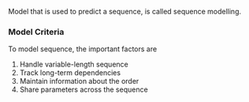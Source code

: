 Model that is used to predict a sequence, is called sequence modelling.

### Model Criteria

To model sequence, the important factors are 
1. Handle variable-length sequence
2. Track long-term dependencies
3. Maintain information about the order
4. Share parameters across the sequence

